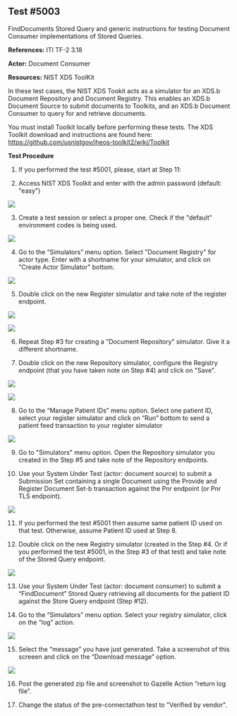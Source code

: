## Test #5003

FindDocuments Stored Query and generic instructions for testing Document Consumer implementations of Stored Queries.

**References:** ITI TF-2 3.18

**Actor:** Document Consumer

**Resources:** NIST XDS ToolKit

In these test cases, the NIST XDS Tookit acts as a simulator for an XDS.b Document Repository and Document Registry.  This enables an XDS.b Document Source to submit documents to Toolkits, and an XDS.b Document Consumer to query for and retrieve documents.

You must install Toolkit locally before performing these tests.   The XDS Toolkit download and instructions are found here:  https://github.com/usnistgov/iheos-toolkit2/wiki/Toolkit

**Test Procedure**  

1. If you performed the test #5001, please, start at Step 11:

2. Access NIST XDS Toolkit and enter with the admin password (default: "easy")

![](./media/image3-01.png)

3. Create a test session or select a proper one. Check if the "default" environment codes is being used.  

![](./media/image3-02.png)

4. Go to the “Simulators” menu option. Select "Document Registry" for actor type. Enter with a shortname for your simulator, and click on "Create Actor Simulator" bottom. 

![](./media/image3-03.png)

5. Double click on the new Register simulator and take note of the register endpoint.

![](./media/image3-04.png)

![](./media/image3-05.png)

6. Repeat Step #3 for creating a "Document Repository" simulator. Give it a different shortname.

7. Double click on the new Repository simulator, configure the Registry endpoint (that you have taken note on Step #4) and click on "Save".

![](./media/image3-06.png)

![](./media/image3-07.png)

8. Go to the “Manage Patient IDs” menu option. Select one patient ID, select your register simulator and click on “Run” bottom to send a patient feed transaction to your register simulator  

![](./media/image3-08.png)

9. Go to "Simulators" menu option. Open the Repository simulator you created in the Step #5 and take note of the Repository endpoints. 

10. Use your System Under Test (actor: document source) to submit a Submission Set containing a single Document using the Provide and Register Document Set-b transaction against the Pnr endpoint (or Pnr TLS endpoint).   

![](./media/image3-09.png)

11. If you performed the test #5001 then assume same patient ID used on that test. Otherwise, assume Patient ID used at Step 8.  

12. Double click on the new Registry simulator (created in the Step #4. Or if you performed the test #5001, in the Step #3 of that test) and take note of the Stored Query endpoint.

![](./media/image3-12.png) 

13. Use your System Under Test (actor: document consumer) to submit a “FindDocument” Stored Query retrieving all documents for the patient ID against the Store Query endpoint (Step #12).

14. Go to the “Simulators” menu option. Select your registry simulator, click on the “log” action.  

![](./media/image3-10.png)

15. Select the “message” you have just generated. Take a screenshot of this screeen and click on the “Download message” option.  

![](./media/image3-11.png)  

16. Post the generated zip file and screenshot to Gazelle Action “return log file”.  

17. Change the status of the pre-connectathon test to "Verified by vendor".